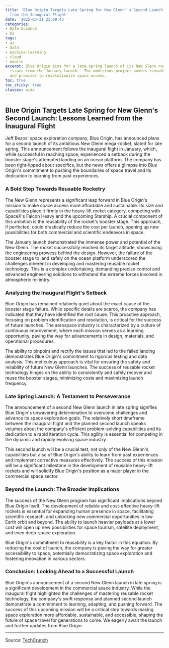 ```yaml
---
title: 'Blue Origin Targets Late Spring for New Glenn''s Second Launch: Lessons Learned
  from the Inaugural Flight'
date: '2025-03-31 23:09:43 '
categories:
- Data Science
- AI
tags:
- ai
- data
- machine-learning
- cloud
- mobile
excerpt: Blue Origin aims for a late spring launch of its New Glenn rocket, addressing
  issues from the January launch.  The ambitious project pushes reusable rocketry
  and promises to revolutionize space access.
toc: true
toc_sticky: true
classes: wide
---
```


## Blue Origin Targets Late Spring for New Glenn's Second Launch: Lessons Learned from the Inaugural Flight

Jeff Bezos' space exploration company, Blue Origin, has announced plans for a second launch of its ambitious New Glenn mega-rocket, slated for late spring. This announcement follows the inaugural flight in January, which, while successful in reaching space, experienced a setback during the booster stage's attempted landing on an ocean platform.  The company has been tight-lipped about specifics, but the news offers a glimpse into Blue Origin's commitment to pushing the boundaries of space travel and its dedication to learning from past experiences.

### A Bold Step Towards Reusable Rocketry

The New Glenn represents a significant leap forward in Blue Origin's mission to make space access more affordable and sustainable.  Its size and capabilities place it firmly in the heavy-lift rocket category, competing with SpaceX's Falcon Heavy and the upcoming Starship.  A crucial component of this ambition is the reusability of the rocket's booster stage. This approach, if perfected, could drastically reduce the cost per launch, opening up new possibilities for both commercial and scientific endeavors in space.

The January launch demonstrated the immense power and potential of the New Glenn. The rocket successfully reached its target altitude, showcasing the engineering prowess behind the design. However, the failure of the booster stage to land safely on the ocean platform underscored the challenges inherent in developing and mastering reusable rocket technology.  This is a complex undertaking, demanding precise control and advanced engineering solutions to withstand the extreme forces involved in atmospheric re-entry.

### Analyzing the Inaugural Flight's Setback

Blue Origin has remained relatively quiet about the exact cause of the booster stage failure. While specific details are scarce, the company has indicated that they have identified the root cause.  This proactive approach, focusing on problem identification and resolution, is critical for the success of future launches. The aerospace industry is characterized by a culture of continuous improvement, where each mission serves as a learning opportunity, paving the way for advancements in design, materials, and operational procedures.

The ability to pinpoint and rectify the issues that led to the failed landing demonstrates Blue Origin's commitment to rigorous testing and data analysis.  This meticulous approach is vital for ensuring the safety and reliability of future New Glenn launches.  The success of reusable rocket technology hinges on the ability to consistently and safely recover and reuse the booster stages, minimizing costs and maximizing launch frequency.

### Late Spring Launch: A Testament to Perseverance

The announcement of a second New Glenn launch in late spring signifies Blue Origin's unwavering determination to overcome challenges and advance its space exploration goals.  The relatively short timeframe between the inaugural flight and the planned second launch speaks volumes about the company's efficient problem-solving capabilities and its dedication to a rapid iteration cycle. This agility is essential for competing in the dynamic and rapidly evolving space industry.

This second launch will be a crucial test, not only of the New Glenn's capabilities but also of Blue Origin's ability to learn from past experiences and implement corrective measures effectively. The success of this mission will be a significant milestone in the development of reusable heavy-lift rockets and will solidify Blue Origin's position as a major player in the commercial space sector.

### Beyond the Launch: The Broader Implications

The success of the New Glenn program has significant implications beyond Blue Origin itself.  The development of reliable and cost-effective heavy-lift rockets is essential for expanding human presence in space, facilitating scientific research, and unlocking new commercial opportunities in low Earth orbit and beyond.  The ability to launch heavier payloads at a lower cost will open up new possibilities for space tourism, satellite deployment, and even deep-space exploration.

Blue Origin's commitment to reusability is a key factor in this equation.  By reducing the cost of launch, the company is paving the way for greater accessibility to space, potentially democratizing space exploration and fostering innovation in various sectors.

### Conclusion:  Looking Ahead to a Successful Launch

Blue Origin's announcement of a second New Glenn launch in late spring is a significant development in the commercial space industry.  While the inaugural flight highlighted the challenges of mastering reusable rocket technology, the company's swift response and planned second launch demonstrate a commitment to learning, adapting, and pushing forward.  The success of this upcoming mission will be a critical step towards making space exploration more affordable, sustainable, and accessible, shaping the future of space travel for generations to come.  We eagerly await the launch and further updates from Blue Origin.


---

Source: [TechCrunch](https://techcrunch.com/2025/03/31/blue-origin-prepping-second-new-glenn-launch-in-late-spring/)